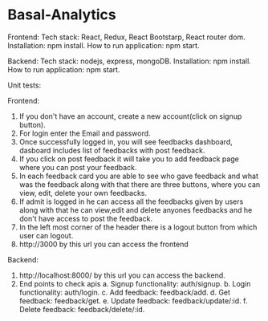 # Basal-Analytics

Frontend:
Tech stack: React, Redux, React Bootstarp, React router dom.
Installation: npm install.
How to run application: npm start.

Backend:
Tech stack: nodejs, express, mongoDB.
Installation: npm install.
How to run application: npm start.

Unit tests:

Frontend:

1. If you don't have an account, create a new account(click on signup button).
2. For login enter the Email and password.
3. Once successfully logged in, you will see feedbacks dashboard, dasboard includes list of feedbacks with post feedback.
4. If you click on post feedback it will take you to add feedback page where you can post your feedback.
5. In each feedback card you are able to see who gave feedback and what was the feedback along with that there are three buttons, where you can view, edit, delete your own feedbacks.
6. If admit is logged in he can access all the feedbacks given by users along with that he can view,edit and delete anyones feedbacks and he don't have access to post the feedback.
7. In the left most corner of the header there is a logout button from which user can logout.
8. http://3000 by this url you can access the frontend

Backend:

1. http://localhost:8000/ by this url you can access the backend.
2. End points to check apis
   a. Signup functionality: auth/signup.
   b. Login functionality: auth/login.
   c. Add feedback: feedback/add.
   d. Get feedback: feedback/get.
   e. Update feedback: feedback/update/:id.
   f. Delete feedback: feedback/delete/:id.
